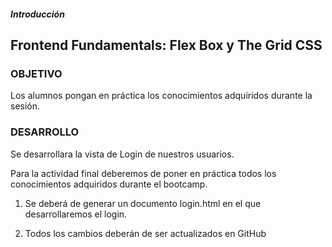 ##### Introducción
## Frontend Fundamentals: Flex Box y The Grid CSS

### OBJETIVO

Los alumnos pongan en práctica los conocimientos adquiridos durante la sesión.

### DESARROLLO

Se desarrollara la vista de Login de nuestros usuarios.

Para la actividad final deberemos de poner en práctica todos los conocimientos adquiridos durante el bootcamp.

1. Se deberá de generar un documento login.html en el que desarrollaremos el login.

3. Todos los cambios deberán de ser actualizados en GitHub
